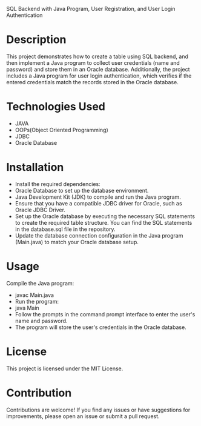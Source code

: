 SQL Backend with Java Program, User Registration, and User Login Authentication

# Description
This project demonstrates how to create a table using SQL backend, and then implement a Java program to collect user credentials (name and password) and store them in an Oracle database. Additionally, the project includes a Java program for user login authentication, which verifies if the entered credentials match the records stored in the Oracle database.

# Technologies Used
* JAVA
* OOPs(Object Oriented Programming)
* JDBC
* Oracle Database

# Installation
* Install the required dependencies:
* Oracle Database to set up the database environment.
* Java Development Kit (JDK) to compile and run the Java program.
* Ensure that you have a compatible JDBC driver for Oracle, such as Oracle JDBC Driver.
* Set up the Oracle database by executing the necessary SQL statements to create the required table structure. You can find the SQL statements in the database.sql 
  file in the repository.
* Update the database connection configuration in the Java program (Main.java) to match your Oracle database setup.

# Usage
  Compile the Java program:
* javac Main.java
* Run the program:
* java Main
* Follow the prompts in the command prompt interface to enter the user's name and password.
* The program will store the user's credentials in the Oracle database.

# License
  This project is licensed under the MIT License.

# Contribution
  Contributions are welcome! If you find any issues or have suggestions for improvements, please open an issue or submit a pull request.

